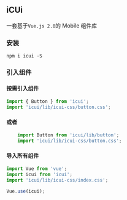 ## iCUi

一套基于`Vue.js 2.0`的 Mobile 组件库

### 安装

```shell
npm i icui -S
```

### 引入组件

#### 按需引入组件

```js
import { Button } from 'icui';
import 'icui/lib/icui-css/button.css';
```
#### 或者
```js
    import Button from 'icui/lib/button';
    import 'icui/lib/icui-css/button.css';
```

#### 导入所有组件
 
```js
import Vue from 'vue';
import icui from 'icui';
import 'icui/lib/icui-css/index.css';

Vue.use(icui);
```
